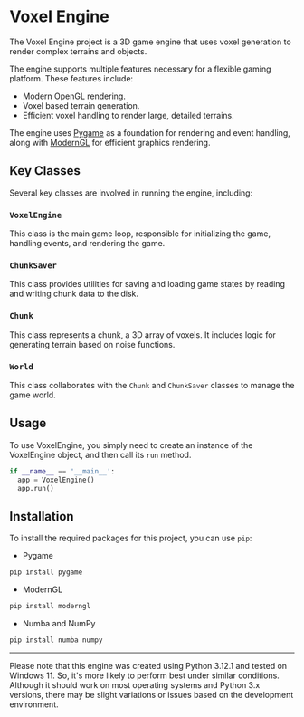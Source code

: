 # Voxel Engine

The Voxel Engine project is a 3D game engine that uses voxel generation to render complex terrains and objects. 

The engine supports multiple features necessary for a flexible gaming platform. These features include:

- Modern OpenGL rendering.
- Voxel based terrain generation.
- Efficient voxel handling to render large, detailed terrains.
  
The engine uses [Pygame](https://www.pygame.org/) as a foundation for rendering and event handling, along with [ModernGL](https://moderngl.readthedocs.io/en/latest/) for efficient graphics rendering.

## Key Classes
Several key classes are involved in running the engine, including:

### `VoxelEngine`

This class is the main game loop, responsible for initializing the game, handling events, and rendering the game.

### `ChunkSaver`

This class provides utilities for saving and loading game states by reading and writing chunk data to the disk.

### `Chunk`

This class represents a chunk, a 3D array of voxels. It includes logic for generating terrain based on noise functions.

### `World`

This class collaborates with the `Chunk` and `ChunkSaver` classes to manage the game world. 

## Usage
To use VoxelEngine, you simply need to create an instance of the VoxelEngine object, and then call its `run` method.
```python
if __name__ == '__main__':
  app = VoxelEngine()
  app.run()
```

## Installation

To install the required packages for this project, you can use `pip`:

* Pygame
```sh
pip install pygame
```
* ModernGL
```sh
pip install moderngl
```
* Numba and NumPy
```sh
pip install numba numpy
```

<hr>

Please note that this engine was created using Python 3.12.1 and tested on Windows 11. So, it's more likely to perform best under similar conditions. Although it should work on most operating systems and Python 3.x versions, there may be slight variations or issues based on the development environment.
